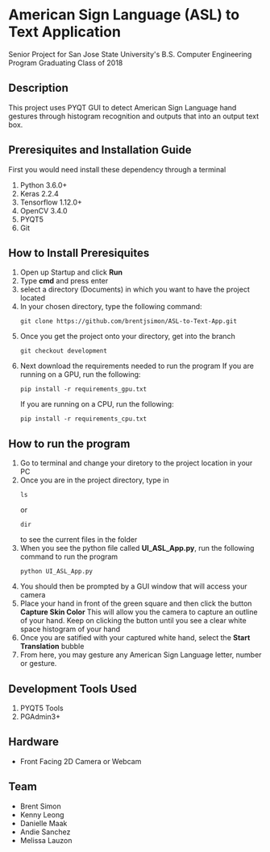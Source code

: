 # American Sign Language (ASL) to Text Application

Senior Project for San Jose State University's B.S. Computer Engineering Program
Graduating Class of 2018

## Description 
This project uses PYQT GUI to detect American Sign Language hand gestures through histogram recognition and outputs that into an output text box. 

## Preresiquites and Installation Guide
First you would need install these dependency through a terminal

1. Python 3.6.0+
2. Keras 2.2.4
3. Tensorflow 1.12.0+
4. OpenCV 3.4.0
5. PYQT5
6. Git

## How to Install Preresiquites
1. Open up Startup and click **Run**
2. Type **cmd** and press enter
3. select a directory (Documents) in which you want to have the project located
4. In your chosen directory, type the following command:
	```
	git clone https://github.com/brentjsimon/ASL-to-Text-App.git
	```
5. Once you get the project onto your directory, get into the branch
	```
	git checkout development
	```
6. Next download the requirements needed to run the program 
	If you are running on a GPU, run the following:
	```
	pip install -r requirements_gpu.txt
	```
	If you are running on a CPU, run the following:
	```
	pip install -r requirements_cpu.txt
	```
## How to run the program
1. Go to terminal and change your diretory to the project location in your PC
2. Once you are in the project directory, type in 
	```
	ls
	```
	or
	```
	dir
	```
	to see the current files in the folder
3. When you see the python file called **UI_ASL_App.py**, run the following command to run the program
	```
	python UI_ASL_App.py
	```
4. You should then be prompted by a GUI window that will access your camera
5. Place your hand in front of the green square and then click the button **Capture Skin Color**
	This will allow you the camera to capture an outline of your hand.
	Keep on clicking the button until you see a clear white space histogram of your hand
6. Once you are satified with your captured white hand, select the **Start Translation** bubble 
7. From here, you may gesture any American Sign Language letter, number or gesture. 


## Development Tools Used
1. PYQT5 Tools 
2. PGAdmin3+

## Hardware 
- Front Facing 2D Camera or Webcam


## Team

- Brent Simon 
- Kenny Leong 
- Danielle Maak 
- Andie Sanchez 
- Melissa Lauzon